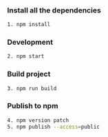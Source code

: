 ### Install all the dependencies 
```sh
1. npm install
```

### Development
```sh
2. npm start 
```

### Build project
```sh
3. npm run build 
```

### Publish to npm
```sh
4. npm version patch 
5. npm publish --access=public
```




